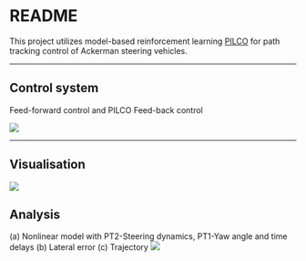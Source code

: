 README
===========================
This project utilizes model-based reinforcement learning [PILCO](https://github.com/nrontsis/PILCO "悬停显示")  for path tracking control of Ackerman steering vehicles.


    

****
## Control system

Feed-forward control and PILCO Feed-back control

![](https://github.com/StefanGao1114/PilcoTracking/blob/master/src/figs/pilcokreis.png)
****


## Visualisation


![](https://github.com/StefanGao1114/PilcoTracking/blob/master/src/figs/Visualisation.gif)

## Analysis
(a) Nonlinear model with PT2-Steering dynamics, PT1-Yaw angle and time delays
(b) Lateral error
(c) Trajectory
![](https://github.com/StefanGao1114/PilcoTracking/blob/master/src/figs/%E5%BE%AE%E4%BF%A1%E6%88%AA%E5%9B%BE_20210327095211.png)
